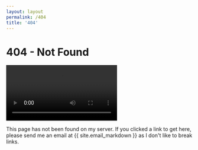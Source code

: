 ```yaml
---
layout: layout
permalink: /404
title: '404'
---
```


# 404 - Not Found

<a href="https://myanimelist.net/anime/10165/Nichijou" title="Nichijou">
	<video autoplay loop>
		<source src="/assets/nichijou-404.mp4" type="video/mp4">
	</video>
</a>

This page has not been found on my server. If you clicked a link to get here,
please send me an email at {{ site.email_markdown }} as I don't like to break
links.
